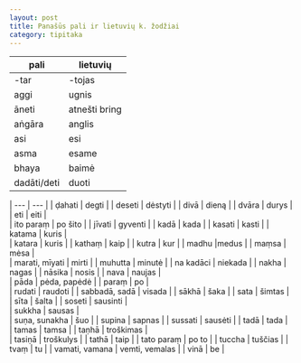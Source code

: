 ```yaml
---
layout: post
title: Panašūs pali ir lietuvių k. žodžiai
category: tipitaka
---
```

| **pali**    | **lietuvių**  |
| ----------- | ------------- |
| \-tar       | \-tojas       |
| aggi        | ugnis         |
| āneti       | atnešti	bring |
| aṅgāra      | anglis        |
| asi         | esi           |
| asma        | esame         |
| bhaya       | baimė         |
| dadāti/deti | duoti         |

<!--break-->

\| --- | --- |
| ḍahati | 	degti |	
| deseti |	dėstyti	| 
| divā	| dieną |
| dvāra	| durys	|
| eti | eiti |	
| ito paraṃ	| po šito | 
| jīvati	| gyventi |
| kadā	| kada	|
| kasati	| kasti	|
| katama	| kuris |	
| katara |	kuris	|
| kathaṃ	| kaip	|
| kutra	| kur	|
| madhu	|medus	|
| maṃsa	| mėsa |	
| marati, mīyati | 	mirti | 
| muhutta |	 minutė	|
| na kadāci	| niekada	|
| nakha |	nagas	|
| nāsika |	nosis |	
| nava |	naujas |	
| pāda	| pėda, papėdė	|
| paraṃ	| po |	
| rudati	| raudoti |
| sabbadā, sadā | 	visada	|
| sākhā	| šaka	|
| sata	| šimtas |	
| sīta	| šalta	|
| soseti	 | sausinti |	
| sukkha	| sausas |	
| suṇa, sunakha | šuo	|
| supina |	sapnas	 |
| sussati	| sausėti |	
| tadā	| tada |	
| tamas |	tamsa	|
| taṇhā	| troškimas |	
| tasiṇā |	troškulys |	
| tathā |	taip	|
| tato paraṃ |	po to	|
| tuccha	| tuščias	|
| tvaṃ	| tu	|
| vamati, vamana |	vemti, vemalas |
| vinā	| be	|
